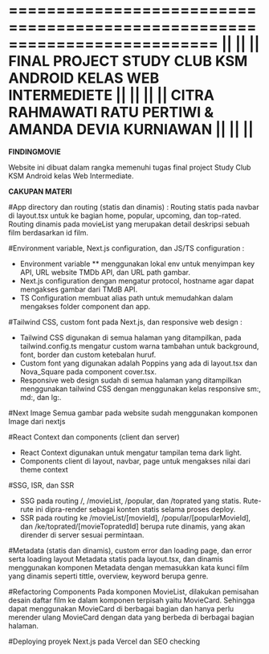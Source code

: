 ==========================================================================
||                                                                      ||
||     FINAL PROJECT STUDY CLUB KSM ANDROID KELAS WEB INTERMEDIETE      ||
||                                                                      ||
||       CITRA RAHMAWATI RATU PERTIWI  &  AMANDA DEVIA KURNIAWAN        ||
||                                                                      ||
==========================================================================



**FINDINGMOVIE**


Website ini dibuat dalam rangka memenuhi tugas final project Study Club KSM Android kelas Web Intermediate.

**CAKUPAN MATERI**

#App directory dan routing (statis dan dinamis) : Routing statis pada navbar di layout.tsx untuk ke bagian home, popular, upcoming, dan top-rated. Routing dinamis pada movieList yang merupakan detail deskripsi sebuah film berdasarkan id film. 

#Environment variable, Next.js configuration, dan JS/TS configuration : 
- Environment variable ** menggunakan lokal env untuk menyimpan key API, URL website TMDb API, dan URL path gambar. 
- Next.js configuration dengan mengatur protocol, hostname agar dapat mengakses gambar dari TMdB API. 
- TS Configuration membuat alias path untuk memudahkan dalam mengakses folder component dan app.

#Tailwind CSS, custom font pada Next.js, dan responsive web design : 
- Tailwind CSS digunakan di semua halaman yang ditampilkan, pada tailwind.config.ts mengatur custom warna tambahan untuk background, font, border dan custom ketebalan huruf. 
- Custom font yang digunakan adalah Poppins yang ada di layout.tsx dan Nova_Square pada component cover.tsx. 
- Responsive web design sudah di semua halaman yang ditampilkan menggunakan tailwind CSS dengan menggunakan kelas responsive sm:, md:, dan lg:.

#Next Image
Semua gambar pada website sudah menggunakan komponen Image dari nextjs

#React Context dan components (client dan server)
- React Context digunakan untuk mengatur tampilan tema dark light. 
- Components client di layout, navbar, page untuk mengakses nilai dari theme context

#SSG, ISR, dan SSR
- SSG pada routing /, /movieList, /popular, dan /toprated yang statis. Rute-rute ini dipra-render sebagai konten statis selama proses deploy.
- SSR pada routing ke /movieList/[movieId], /popular/[popularMovieId], dan /ke/toprated/[movieTopratedId] berupa rute dinamis, yang akan dirender di server sesuai permintaan.
 
#Metadata (statis dan dinamis), custom error dan loading page, dan error serta loading layout
Metadata statis pada layout.tsx, dan dinamis menggunakan komponen Metadata dengan memasukkan kata kunci film yang dinamis seperti tittle, overview, keyword berupa genre. 

#Refactoring Components 
Pada komponen MovieList, dilakukan pemisahan desain daftar film ke dalam komponen terpisah yaitu MovieCard. Sehingga dapat menggunakan MovieCard di berbagai bagian dan hanya perlu merender ulang MovieCard dengan data yang berbeda di berbagai bagian halaman.

#Deploying proyek Next.js pada Vercel dan SEO checking


